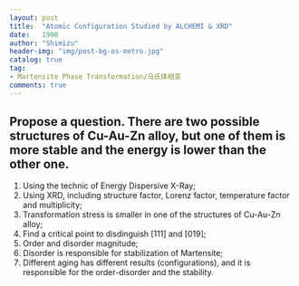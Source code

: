 ```yaml
---
layout: post
title:  "Atomic Configuration Studied by ALCHEMI & XRD"
date:   1990
author: "Shimizu"
header-img: "img/post-bg-os-metro.jpg"
catalog: true
tag:
- Martensite Phase Transformation/马氏体相变
comments: true
---
```

Propose a question. There are two possible structures of Cu-Au-Zn alloy, but one of them is more stable and the energy is lower than the other one.
-----------

1. Using the technic of Energy Dispersive X-Ray;
2. Using XRD, including structure factor, Lorenz factor, temperature factor and multiplicity;
3. Transformation stress is smaller in one of the structures of Cu-Au-Zn alloy;
4. Find a critical point to disdinguish [111] and [019];
5. Order and disorder magnitude;
6. Disorder is responsible for stabilization of Martensite;
7. Different aging has different results (configurations), and it is responsible for the order-disorder and the stability.


